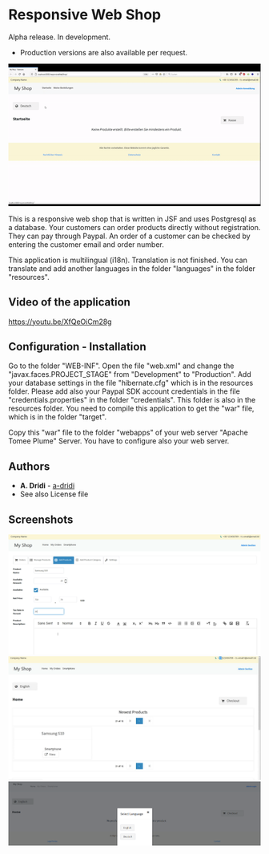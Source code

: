 # Responsive Web Shop

Alpha release. In development. 
* Production versions are also available per request. 

![Gif of Application Responsive Web shop](https://raw.githubusercontent.com/a-dridi/Responsive_Web_Shop/master/responsive-web-shop.gif)


This is a responsive web shop that is written in JSF and uses Postgresql as a database.
Your customers can order products directly without registration. They can pay through Paypal. An order of a customer can be checked by entering the customer email and order number. 

This application is multilingual (i18n). Translation is not finished. You can translate and add another languages in the folder "languages" in the folder "resources". 

## Video of the application

https://youtu.be/XfQeOiCm28g


## Configuration - Installation

Go to the folder "WEB-INF". Open the file "web.xml" and change the "javax.faces.PROJECT_STAGE" from "Development" to "Production".
Add your database settings in the file "hibernate.cfg" which is in the resources folder. Please add also your Paypal SDK account credentials in the file "credentials.properties" in the folder "credentials". This folder is also in the resources folder.
You need to compile this application to get the "war" file, which is in the folder "target". 

Copy this "war" file to the folder "webapps" of your web server "Apache Tomee Plume" Server. You have to configure also your web server. 


## Authors

* **A. Dridi** - [a-dridi](https://github.com/a-dridi/)
* See also License file

## Screenshots
![Screenshot of Application Responsive Web shop](https://raw.githubusercontent.com/a-dridi/Responsive_Web_Shop/master/screenshot.PNG)
![Screenshot 3 of Application Responsive Web shop](https://raw.githubusercontent.com/a-dridi/Responsive_Web_Shop/master/screenshot3.PNG)
![Screenshot 2 of Application Responsive Web shop](https://raw.githubusercontent.com/a-dridi/Responsive_Web_Shop/master/screenshot2.PNG)